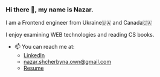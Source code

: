 ### Hi there 👋, my name is Nazar.

I am a Frontend engineer from Ukraine🇺🇦 and Canada🇨🇦

I enjoy examining WEB technologies and reading CS books.

- 📫 You can reach me at:
  * [LinkedIn](https://www.linkedin.com/in/nazar-shcherbyna/)
  * nazar.shcherbyna.own@gmail.com
  * [Resume](https://nazar-shcherbyna.vercel.app/)

<!--
Here are some ideas to get you started:

- 🔭 I’m currently working on ...
- 🌱 I’m currently learning ...
- 👯 I’m looking to collaborate on ...
- 🤔 I’m looking for help with ...
- 💬 Ask me about ...
...
- 😄 Pronouns: ...
- ⚡ Fun fact: ...
-->
